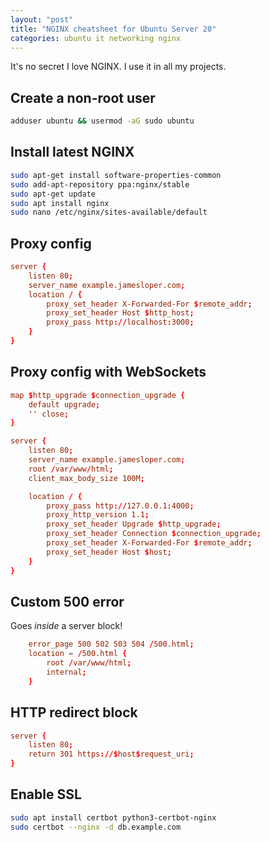 ```yaml
---
layout: "post"
title: "NGINX cheatsheet for Ubuntu Server 20"
categories: ubuntu it networking nginx
---
```


It's no secret I love NGINX. I use it in all my projects.

<!--more-->

## Create a non-root user

``` bash
adduser ubuntu && usermod -aG sudo ubuntu
```

## Install latest NGINX

``` bash
sudo apt-get install software-properties-common
sudo add-apt-repository ppa:nginx/stable
sudo apt-get update
sudo apt install nginx
sudo nano /etc/nginx/sites-available/default
```

## Proxy config

``` conf
server {
    listen 80;
    server_name example.jamesloper.com;
    location / {
        proxy_set_header X-Forwarded-For $remote_addr;
        proxy_set_header Host $http_host;
        proxy_pass http://localhost:3000;
    }
}
```

## Proxy config with WebSockets

``` conf
map $http_upgrade $connection_upgrade {
    default upgrade;
    '' close;
}

server {
    listen 80;
    server_name example.jamesloper.com;
    root /var/www/html;
    client_max_body_size 100M;

    location / {
        proxy_pass http://127.0.0.1:4000;
        proxy_http_version 1.1;
        proxy_set_header Upgrade $http_upgrade;
        proxy_set_header Connection $connection_upgrade;
        proxy_set_header X-Forwarded-For $remote_addr;
        proxy_set_header Host $host;
    }
}
```

## Custom 500 error

Goes *inside* a server block!

``` conf
    error_page 500 502 503 504 /500.html;
    location = /500.html {
        root /var/www/html;
        internal;
    }
```

## HTTP redirect block

``` conf
server {
    listen 80;
    return 301 https://$host$request_uri;
}
```

## Enable SSL

``` bash
sudo apt install certbot python3-certbot-nginx
sudo certbot --nginx -d db.example.com
```
